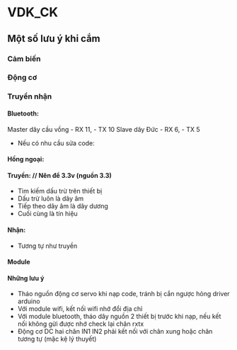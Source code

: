 # VDK_CK

## Một số lưu ý khi cắm

### Cảm biến

### Động cơ

### Truyền nhận
#### Bluetooth: 
Master dây cầu vồng
    - RX 11,
    - TX 10 
Slave dây Đức
    - RX 6,
    - TX 5
- Nếu có nhu cầu sửa code:
#### Hồng ngoại:
#### Truyền: // Nên để 3.3v (nguồn 3.3)
- Tìm kiếm dấu trừ trên thiết bị
- Dấu trừ luôn là dây âm
- Tiếp theo dây âm là dây dương
- Cuối cùng là tín hiệu 
#### Nhận:
- Tương tự như truyền
#### Module

#### Những lưu ý
- Tháo nguồn động cơ servo khi nạp code, tránh bị cắn ngược hỏng driver arduino
- Với module wifi, kết nối wifi nhớ đổi địa chỉ
- Với module bluetooth, tháo dây nguồn 2 thiết bị trước khi nạp, nếu kết nối không gửi được nhớ check lại chân rxtx
- Động cơ DC hai chân IN1 IN2 phải kết nối với chân xung hoặc chân tương tự (mặc kệ lý thuyết)